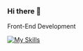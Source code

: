 ### Hi there 👋

Front-End Development

   

[![My Skills](https://skillicons.dev/icons?i=figma,vscode,html,css,bootstrap,sass,tailwind,js,react,vue,nodejs,mongodb,figma,git,github,discord)](https://skillicons.dev)

